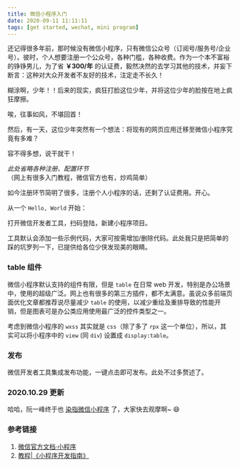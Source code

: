 ```yaml
---
title: 微信小程序入门
date: 2020-09-11 11:11:11
tags: [get started, wechat, mini program]
---
```


还记得很多年前，那时候没有微信小程序，只有微信公众号（订阅号/服务号/企业号）。彼时，个人想要注册一个公众号，各种门槛，各种收费。作为一个本不富裕的铮铮男儿，为了省 **￥300/年** 的认证费，毅然决然的去学习其他的技术，并妄下断言：这种对大众开发者不友好的技术，注定走不长久！

糊涂啊，少年！！后来的现实，疯狂打脸这位少年，并将这位少年的脸按在地上疯狂摩擦。

唉，往事如风，不堪回首！

然后，有一天，这位少年突然有一个想法：将现有的网页应用迁移至微信小程序究竟有多难？

容不得多想，说干就干！

*此处省略各种注册、配置环节* （网上有很多入门教程，微信官方也有，炒鸡简单）

如今注册环节简明了很多，注册个人小程序的话，还剩了认证费用。开心。

从一个 `Hello, World` 开始：

打开微信开发者工具，扫码登陆，新建小程序项目。

工具默认会添加一些示例代码，大家可按需增加/删除代码。此处我只是把简单的踩的坑罗列一下，已提供给各位少侠发现美的眼睛。

### table 组件

微信小程序默认支持的组件有限，但是 `table` 在日常 web 开发，特别是办公场景中，使用的超级广泛。网上也有很多的第三方插件，都不太满意。虽说众多前端页面优化文章都推荐说尽量减少 `table` 的使用，以减少重绘及重排导致的性能开销，但是图表可是办公类应用使用最广泛的控件类型之一。

考虑到微信小程序的 `wxss` 其实就是 `css`（除了多了 `rpx` 这一个单位），所以，其实可以将小程序中的 `view` (同 `div`) 设置成 `display:table`。

### 发布

微信开发者工具集成发布功能，一键点击即可发布。此处不过多赘述了。

### 2020.10.29 更新

哈哈，阮一峰终于也 [染指微信小程序](http://www.ruanyifeng.com/blog/2020/10/wechat-miniprogram-tutorial-part-one.html) 了，大家快去观摩啊~ 😄

### 参考链接

1. [微信官方文档·小程序](https://developers.weixin.qq.com/miniprogram/dev/framework/)
2. [教程|《小程序开发指南》](https://developers.weixin.qq.com/ebook?action=get_post_info&docid=0008aeea9a8978ab0086a685851c0a&pass_ticket=X5FAAzGjV66sjEQ5vheOV8ZXQBv0LFA5jBNu9mm48OC3JJsyPNTBhka1%2FWfj%2BZ6Y)
